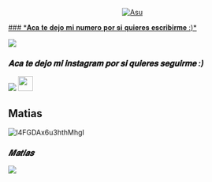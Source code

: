 <p align="center">
  <a href="https://github.com/ElMatias-PY"><img src="http://readme-typing-svg.herokuapp.com?color=ffc012&center=true&vCenter=true&multiline=false&lines=𝐇𝐨𝐥𝐚😘+𝐬𝐨𝐲+𝐌𝐚𝐭𝐢𝐚𝐬;+𝐠𝐫𝐚𝐜𝐢𝐚𝐬+𝐩𝐨𝐫+𝐯𝐢𝐬𝐢𝐭𝐚𝐫 +𝐦𝐢+𝐩𝐞𝐫𝐟𝐢𝐥+:);" alt="Asu">
</p>
### *𝐀𝐜𝐚 𝐭𝐞 𝐝𝐞𝐣𝐨 𝐦𝐢 𝐧𝐮𝐦𝐞𝐫𝐨 𝐩𝐨𝐫 𝐬𝐢 𝐪𝐮𝐢𝐞𝐫𝐞𝐬 𝐞𝐬𝐜𝐫𝐢𝐛𝐢𝐫𝐦𝐞 :)*

<a href="http://wa.me/595985958156" target="blank"><img src="https://img.shields.io/badge/WhatsApp-30302f?style=flat&logo=whatsapp" /></a>

### *𝐀𝐜𝐚 𝐭𝐞 𝐝𝐞𝐣𝐨 𝐦𝐢 𝐢𝐧𝐬𝐭𝐚𝐠𝐫𝐚𝐦 𝐩𝐨𝐫 𝐬𝐢 𝐪𝐮𝐢𝐞𝐫𝐞𝐬 𝐬𝐞𝐠𝐮𝐢𝐫𝐦𝐞 :)*

<p align="hihg">   
<a href=https://instagram.com/matiass.zzz" target="_blank"> <img src="https://img.shields.io/badge/-Instagram-%23E4405F?style=for-the-badge&logo=instagram&logoColor=white" target="_blank"></a> <img src="https://github.com/siegrin/siegrin/blob/main/Assets/Handshake.gif" height="30px">

## **Matias**
![l4FGDAx6u3hthMhgI](https://user-images.githubusercontent.com/100887441/160191308-d1436996-62d4-4638-8993-4667a20cc15b.gif)

### *𝑴𝒂𝒕𝒊𝒂𝒔*

<img src="https://github-readme-stats.vercel.app/api?username=ElMatias-PY" />


